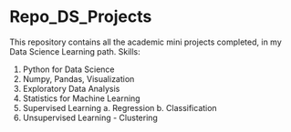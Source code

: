 # Repo_DS_Projects
This repository contains all the academic mini projects completed, in my Data Science Learning path.
Skills:
  1. Python for Data Science
  2. Numpy, Pandas, Visualization
  3. Exploratory Data Analysis
  4. Statistics for Machine Learning
  5. Supervised Learning
    a. Regression
    b. Classification
  6. Unsupervised Learning - Clustering
